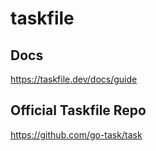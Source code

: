 # taskfile

## Docs

https://taskfile.dev/docs/guide

## Official Taskfile Repo

https://github.com/go-task/task
